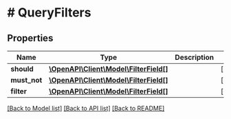 # # QueryFilters

## Properties

Name | Type | Description | Notes
------------ | ------------- | ------------- | -------------
**should** | [**\OpenAPI\Client\Model\FilterField[]**](FilterField.md) |  | [optional]
**must_not** | [**\OpenAPI\Client\Model\FilterField[]**](FilterField.md) |  | [optional]
**filter** | [**\OpenAPI\Client\Model\FilterField[]**](FilterField.md) |  | [optional]

[[Back to Model list]](../../README.md#models) [[Back to API list]](../../README.md#endpoints) [[Back to README]](../../README.md)
